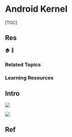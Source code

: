 # Android Kernel

[TOC]



## Res
🏠 
🚧 


### Related Topics


### Learning Resources



## Intro
![](../../../../../../../Assets/Pics/Screenshot%202023-03-02%20at%2010.01.30%20PM.png)

![](../../../../../../../Assets/Pics/Screenshot%202023-03-02%20at%2010.05.49%20PM.png)



## Ref
